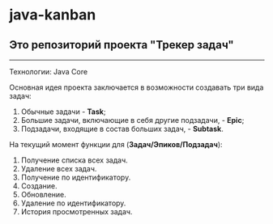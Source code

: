 # java-kanban
## Это репозиторий проекта "Трекер задач"  
---

Технологии: Java Core

Основная идея проекта заключается в возможности создавать три вида задач:
1. Обычные задачи - **Task**;
2. Большие задачи, включающие в себя другие подзадачи, - **Epic**;
3. Подзадачи, входящие в состав больших задач, - **Subtask**.

На текущий момент функции для (**Задач/Эпиков/Подзадач**):
1. Получение списка всех задач.
2. Удаление всех задач.
3. Получение по идентификатору.
4. Создание.
5. Обновление.
6. Удаление по идентификатору.
7. История просмотренных задач.